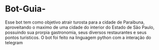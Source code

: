 # Bot-Guia-
Esse bot tem como objetivo atrair turosta para a cidade de Paraibuna, aproveitando o maximo de uma cidade do interior do Estado de São Paulo, possuindo sua prorpia gastronomia, seus diversos restaurantes e seus pontos turisticos. O bot foi feito na linguagem python com a interação do telegram 
